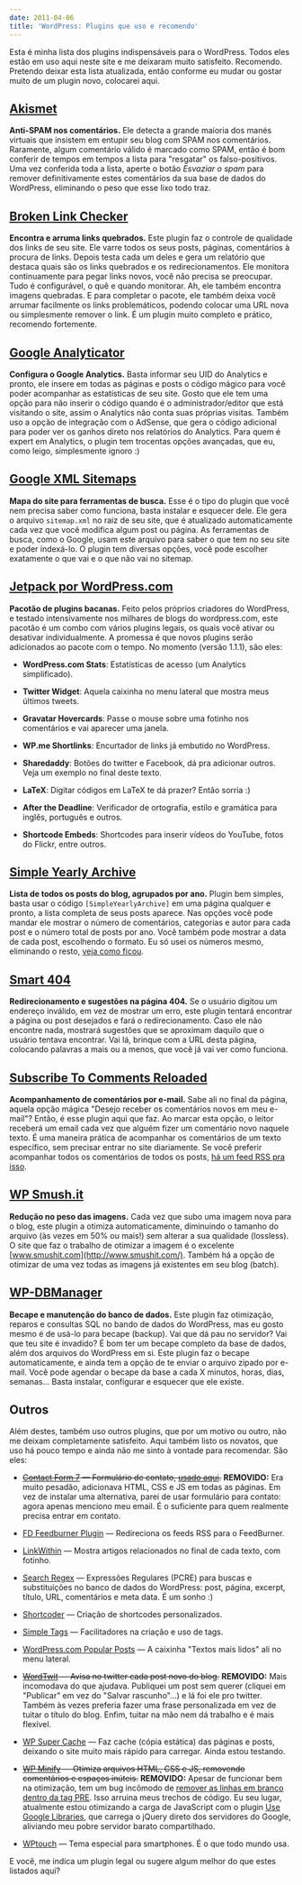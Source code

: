 ```yaml
---
date: 2011-04-06
title: 'WordPress: Plugins que uso e recomendo'
---
```


Esta é minha lista dos plugins indispensáveis para o WordPress. Todos eles estão em uso aqui neste site e me deixaram muito satisfeito. Recomendo. Pretendo deixar esta lista atualizada, então conforme eu mudar ou gostar muito de um plugin novo, colocarei aqui.


## [Akismet](http://wordpress.org/extend/plugins/akismet/)

**Anti-SPAM nos comentários.** Ele detecta a grande maioria dos manés virtuais que insistem em entupir seu blog com SPAM nos comentários. Raramente, algum comentário válido é marcado como SPAM, então é bom conferir de tempos em tempos a lista para "resgatar" os falso-positivos. Uma vez conferida toda a lista, aperte o botão _Esvaziar o spam_ para remover definitivamente estes comentários da sua base de dados do WordPress, eliminando o peso que esse lixo todo traz.


## [Broken Link Checker](http://wordpress.org/extend/plugins/broken-link-checker/)

**Encontra e arruma links quebrados.** Este plugin faz o controle de qualidade dos links de seu site. Ele varre todos os seus posts, páginas, comentários à procura de links. Depois testa cada um deles e gera um relatório que destaca quais são os links quebrados e os redirecionamentos. Ele monitora continuamente para pegar links novos, você não precisa se preocupar. Tudo é configurável, o quê e quando monitorar. Ah, ele também encontra imagens quebradas. E para completar o pacote, ele também deixa você arrumar facilmente os links problemáticos, podendo colocar uma URL nova ou simplesmente remover o link. É um plugin muito completo e prático, recomendo fortemente.


## [Google Analyticator](http://wordpress.org/extend/plugins/google-analyticator/)

**Configura o Google Analytics.** Basta informar seu UID do Analytics e pronto, ele insere em todas as páginas e posts o código mágico para você poder acompanhar as estatísticas de seu site. Gosto que ele tem uma opção para não inserir o código quando é o administrador/editor que está visitando o site, assim o Analytics não conta suas próprias visitas. Também uso a opção de integração com o AdSense, que gera o código adicional para poder ver os ganhos direto nos relatórios do Analytics. Para quem é expert em Analytics, o plugin tem trocentas opções avançadas, que eu, como leigo, simplesmente ignoro :)


## [Google XML Sitemaps](http://wordpress.org/extend/plugins/google-sitemap-generator/)

**Mapa do site para ferramentas de busca.** Esse é o tipo do plugin que você nem precisa saber como funciona, basta instalar e esquecer dele. Ele gera o arquivo `sitemap.xml` no raiz de seu site, que é atualizado automaticamente cada vez que você modifica algum post ou página. As ferramentas de busca, como o Google, usam este arquivo para saber o que tem no seu site e poder indexá-lo. O plugin tem diversas opções, você pode escolher exatamente o que vai e o que não vai no sitemap.


## [Jetpack por WordPress.com](http://wordpress.org/extend/plugins/jetpack/)

**Pacotão de plugins bacanas.** Feito pelos próprios criadores do WordPress, e testado intensivamente nos milhares de blogs do wordpress.com, este pacotão é um combo com vários plugins legais, os quais você ativar ou desativar individualmente. A promessa é que novos plugins serão adicionados ao pacote com o tempo. No momento (versão 1.1.1), são eles:

  * **WordPress.com Stats**: Estatísticas de acesso (um Analytics simplificado).

  * **Twitter Widget**: Aquela caixinha no menu lateral que mostra meus últimos tweets.

  * **Gravatar Hovercards**: Passe o mouse sobre uma fotinho nos comentários e vai aparecer uma janela.

  * **WP.me Shortlinks**: Encurtador de links já embutido no WordPress.

  * **Sharedaddy**: Botões do twitter e Facebook, dá pra adicionar outros. Veja um exemplo no final deste texto.

  * **LaTeX**: Digitar códigos em LaTeX te dá prazer? Então sorria :)

  * **After the Deadline**: Verificador de ortografia, estilo e gramática para inglês, português e outros.

  * **Shortcode Embeds**: Shortcodes para inserir vídeos do YouTube, fotos do Flickr, entre outros.


## [Simple Yearly Archive](http://wordpress.org/extend/plugins/simple-yearly-archive/)

**Lista de todos os posts do blog, agrupados por ano.** Plugin bem simples, basta usar o código `[SimpleYearlyArchive]` em uma página qualquer e pronto, a lista completa de seus posts aparece. Nas opções você pode mandar ele mostrar o número de comentários, categorias e autor para cada post e o número total de posts por ano. Você também pode mostrar a data de cada post, escolhendo o formato. Eu só usei os números mesmo, eliminando o resto, [veja como ficou](/blog/sumario/).


## [Smart 404](http://wordpress.org/extend/plugins/smart-404/)

**Redirecionamento e sugestões na página 404.** Se o usuário digitou um endereço inválido, em vez de mostrar um erro, este plugin tentará encontrar a página ou post desejados e fará o redirecionamento. Caso ele não encontre nada, mostrará sugestões que se aproximam daquilo que o usuário tentava encontrar. Vai lá, brinque com a URL desta página, colocando palavras a mais ou a menos, que você já vai ver como funciona.


## [Subscribe To Comments Reloaded](http://wordpress.org/extend/plugins/subscribe-to-comments-reloaded/)

**Acompanhamento de comentários por e-mail.** Sabe ali no final da página, aquela opção mágica "Desejo receber os comentários novos em meu e-mail"? Então, é esse plugin aqui que faz. Ao marcar esta opção, o leitor receberá um email cada vez que alguém fizer um comentário novo naquele texto. É uma maneira prática de acompanhar os comentários de um texto específico, sem precisar entrar no site diariamente. Se você preferir acompanhar todos os comentários de todos os posts, [há um feed RSS pra isso](http://feeds.feedburner.com/AurelioJargasComentarios).


## [WP Smush.it](http://wordpress.org/extend/plugins/wp-smushit/)

**Redução no peso das imagens.** Cada vez que subo uma imagem nova para o blog, este plugin a otimiza automaticamente, diminuindo o tamanho do arquivo (às vezes em 50% ou mais!) sem alterar a sua qualidade (lossless). O site que faz o trabalho de otimizar a imagem é o excelente [www.smushit.com](http://www.smushit.com/). Também há a opção de otimizar de uma vez todas as imagens já existentes em seu blog (batch).


## [WP-DBManager](http://wordpress.org/extend/plugins/wp-dbmanager/)

**Becape e manutenção do banco de dados.** Este plugin faz otimização, reparos e consultas SQL no bando de dados do WordPress, mas eu gosto mesmo é de usá-lo para becape (backup). Vai que dá pau no servidor? Vai que teu site é invadido? É bom ter um becape completo da base de dados, além dos arquivos do WordPress em si. Este plugin faz o becape automaticamente, e ainda tem a opção de te enviar o arquivo zipado por e-mail. Você pode agendar o becape da base a cada X minutos, horas, dias, semanas... Basta instalar, configurar e esquecer que ele existe.


## Outros

Além destes, também uso outros plugins, que por um motivo ou outro, não me deixam completamente satisfeito. Aqui também listo os novatos, que uso há pouco tempo e ainda não me sinto à vontade para recomendar. São eles:

  * <del>[Contact Form 7](http://wordpress.org/extend/plugins/contact-form-7/) — Formulário de contato, [usado aqui](/contato/).</del> **REMOVIDO:** Era muito pesadão, adicionava HTML, CSS e JS em todas as páginas. Em vez de instalar uma alternativa, parei de usar formulário para contato: agora apenas menciono meu email. É o suficiente para quem realmente precisa entrar em contato.

  * [FD Feedburner Plugin](http://wordpress.org/extend/plugins/feedburner-plugin/) — Redireciona os feeds RSS para o FeedBurner.

  * [LinkWithin](http://www.linkwithin.com/) — Mostra artigos relacionados no final de cada texto, com fotinho.

  * [Search Regex](http://wordpress.org/extend/plugins/search-regex/) — Expressões Regulares (PCRE) para buscas e substituições no banco de dados do WordPress: post, página, excerpt, título, URL, comentários e meta data. É um sonho :)

  * [Shortcoder](http://wordpress.org/extend/plugins/shortcoder/) — Criação de shortcodes personalizados.

  * [Simple Tags](http://wordpress.org/extend/plugins/simple-tags/) — Facilitadores na criação e uso de tags.

  * [WordPress.com Popular Posts](http://wordpress.org/extend/plugins/wordpresscom-popular-posts/) — A caixinha "Textos mais lidos" ali no menu lateral.

  * <del>[WordTwit](http://wordpress.org/extend/plugins/wordtwit/) — Avisa no twitter cada post novo do blog.</del> **REMOVIDO:** Mais incomodava do que ajudava. Publiquei um post sem querer (cliquei em "Publicar" em vez do "Salvar rascunho"…) e lá foi ele pro twitter. Também às vezes preferia fazer uma frase personalizada em vez de tuitar o título do blog. Enfim, tuitar na mão nem dá trabalho e é mais flexível.

  * [WP Super Cache](http://wordpress.org/extend/plugins/wp-super-cache/) — Faz cache (cópia estática) das páginas e posts, deixando o site muito mais rápido para carregar. Ainda estou testando.

  * <del>[WP Minify](http://wordpress.org/extend/plugins/wp-minify/) — Otimiza arquivos HTML, CSS e JS, removendo comentários e espaços inúteis.</del> **REMOVIDO:** Apesar de funcionar bem na otimização, tem um bug incômodo de [remover as linhas em branco dentro da tag PRE](http://wordpress.org/support/topic/plugin-wp-minify-minify-removes-carriage-returns-from-pre-code-blocks). Isso arruina meus trechos de código. Eu seu lugar, atualmente estou otimizando a carga de JavaScript com o plugin [Use Google Libraries](http://wordpress.org/extend/plugins/use-google-libraries/), que carrega o jQuery direto dos servidores do Google, aliviando meu pobre servidor barato compartilhado.

  * [WPtouch](http://wordpress.org/extend/plugins/wptouch/) — Tema especial para smartphones. É o que todo mundo usa.

E você, me indica um plugin legal ou sugere algum melhor do que estes listados aqui?

